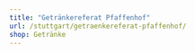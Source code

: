 ```yaml
---
title: "Getränkereferat Pfaffenhof"
url: /stuttgart/getraenkereferat-pfaffenhof/
shop: Getränke
---
```

